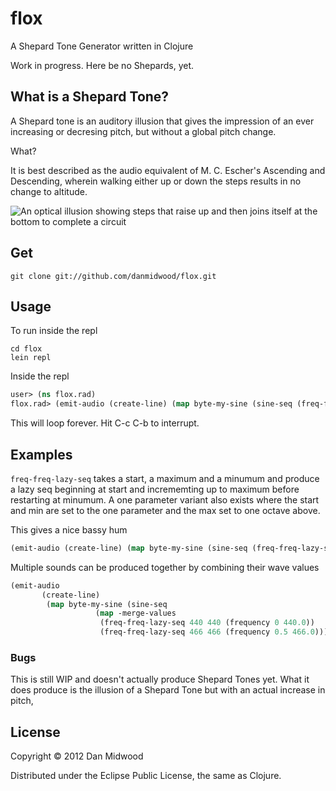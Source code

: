 # flox

A Shepard Tone Generator written in Clojure

Work in progress. Here be no Shepards, yet.

## What is a Shepard Tone?

A Shepard tone is an auditory illusion that gives the impression of an ever increasing or decresing pitch, but without a global pitch change.

What?

It is best described as the audio equivalent of M. C. Escher's Ascending and Descending, wherein walking either up or down the steps results in no change to altitude.

![An optical illusion showing steps that raise up and then joins itself at the bottom to complete a circuit](http://upload.wikimedia.org/wikipedia/en/6/66/Ascending_and_Descending.jpg "M.C. Escher's Ascending and Descending")

## Get

`git clone git://github.com/danmidwood/flox.git`

## Usage

To run inside the repl
```shell
cd flox
lein repl
```

Inside the repl
```clojure
user> (ns flox.rad)
flox.rad> (emit-audio (create-line) (map byte-my-sine (sine-seq (freq-freq-lazy-seq 55.0))))
```
This will loop forever. Hit C-c C-b to interrupt.

## Examples

`freq-freq-lazy-seq` takes a start, a maximum and a minumum and produce a lazy seq beginning at start and incrememting up to maximum before restarting at minumum. A one parameter variant also exists where the start and min are set to the one parameter and the max set to one octave above.

This gives a nice bassy hum
```clojure
(emit-audio (create-line) (map byte-my-sine (sine-seq (freq-freq-lazy-seq 27.5 27.5 55.0))))
```

Multiple sounds can be produced together by combining their wave values
```clojure
(emit-audio 
	   (create-line) 
	    (map byte-my-sine (sine-seq 
			       (map -merge-values 
				    (freq-freq-lazy-seq 440 440 (frequency 0 440.0))
				    (freq-freq-lazy-seq 466 466 (frequency 0.5 466.0))))))
```


### Bugs

This is still WIP and doesn't actually produce Shepard Tones yet. What it does produce is the illusion of a Shepard Tone but with an actual increase in pitch,

## License

Copyright © 2012 Dan Midwood

Distributed under the Eclipse Public License, the same as Clojure.
